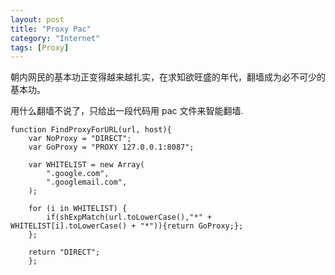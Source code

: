 ```yaml
---
layout: post
title: "Proxy Pac"
category: "Internet"
tags: [Proxy]
---
```


朝内网民的基本功正变得越来越扎实，在求知欲旺盛的年代，翻墙成为必不可少的基本功。

用什么翻墙不说了，只给出一段代码用 pac 文件来智能翻墙.

<!-- more -->

    function FindProxyForURL(url, host){
        var NoProxy = "DIRECT";
        var GoProxy = "PROXY 127.0.0.1:8087";

        var WHITELIST = new Array(
            ".google.com",
            ".googlemail.com",
        );

        for (i in WHITELIST) {
            if(shExpMatch(url.toLowerCase(),"*" + WHITELIST[i].toLowerCase() + "*")){return GoProxy;};
        };

        return "DIRECT";
        };
